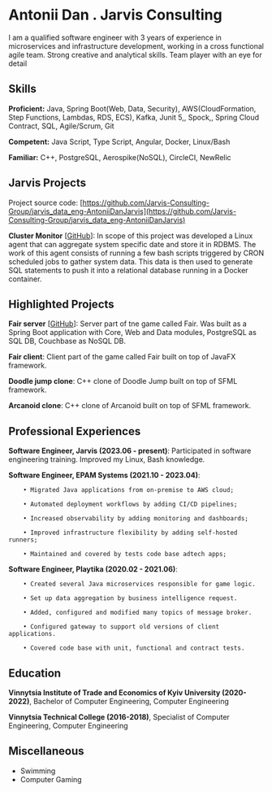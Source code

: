 # Antonii Dan . Jarvis Consulting

I am a qualified software engineer with 3 years of experience in microservices and infrastructure development, working in a cross functional agile team. Strong creative and analytical skills. Team player with an eye for detail

## Skills

**Proficient:** Java, Spring Boot(Web, Data, Security), AWS(CloudFormation, Step Functions, Lambdas, RDS, ECS), Kafka, Junit 5,, Spock,, Spring Cloud Contract, SQL, Agile/Scrum, Git

**Competent:** Java Script, Type Script, Angular, Docker, Linux/Bash

**Familiar:** C++, PostgreSQL, Aerospike(NoSQL), CircleCI, NewRelic

## Jarvis Projects

Project source code: [https://github.com/Jarvis-Consulting-Group/jarvis_data_eng-AntoniiDanJarvis](https://github.com/Jarvis-Consulting-Group/jarvis_data_eng-AntoniiDanJarvis)


**Cluster Monitor** [[GitHub](https://github.com/Jarvis-Consulting-Group/jarvis_data_eng-AntoniiDanJarvis/tree/master/linux_sql)]: In scope of this project was developed a Linux agent that can aggregate system specific date and store it in RDBMS. The work of this agent consists of running a few bash scripts triggered by CRON scheduled jobs to gather system data. This data is then used to generate SQL statements to push it into a relational database running in a Docker container.


## Highlighted Projects
**Fair server** [[GitHub](https://github.com/KaJLaZ/Fair-Server)]: Server part of tne game called Fair. Was built as a Spring Boot application with Core, Web and Data modules, PostgreSQL as SQL DB, Couchbase as NoSQL DB.

**Fair client**: Client part of the game called Fair built on top of JavaFX framework.

**Doodle jump clone**: C++ clone of Doodle Jump built on top of SFML framework.

**Arcanoid clone**: C++ clone of Arcanoid built on top of SFML framework.


## Professional Experiences

**Software Engineer, Jarvis (2023.06 - present)**: Participated in software engineering training.
 Improved my Linux, Bash knowledge.

**Software Engineer, EPAM Systems (2021.10 - 2023.04)**: 

 		• Migrated Java applications from on-premise to AWS cloud;

 		• Automated deployment workflows by adding CI/CD pipelines;

 		• Increased observability by adding monitoring and dashboards;

 		• Improved infrastructure flexibility by adding self-hosted runners;

 		• Maintained and covered by tests code base adtech apps;

**Software Engineer, Playtika (2020.02 - 2021.06)**: 

 		• Created several Java microservices responsible for game logic.

 		• Set up data aggregation by business intelligence request.

 		• Added, configured and modified many topics of message broker.

 		• Configured gateway to support old versions of client applications.

 		• Covered code base with unit, functional and contract tests.


## Education
**Vinnytsia Institute of Trade and Economics of Kyiv University (2020-2022)**, Bachelor of Computer Engineering, Computer Engineering

**Vinnytsia Technical College (2016-2018)**, Specialist of Computer Engineering, Computer Engineering


## Miscellaneous
- Swimming
- Computer Gaming